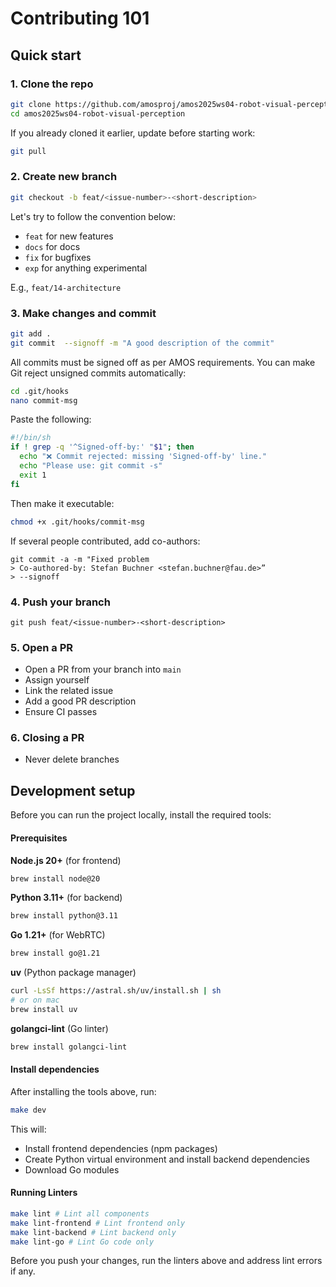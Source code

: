 # Contributing 101

## Quick start

### 1. Clone the repo

```bash
git clone https://github.com/amosproj/amos2025ws04-robot-visual-perception.git
cd amos2025ws04-robot-visual-perception
```

If you already cloned it earlier, update before starting work:

```bash
git pull
```

### 2. Create new branch

```bash
git checkout -b feat/<issue-number>-<short-description>
```
Let's try to follow the convention below:
- `feat` for new features
- `docs` for docs
- `fix` for bugfixes
- `exp` for anything experimental

E.g., `feat/14-architecture`

### 3. Make changes and commit

```bash
git add .
git commit  --signoff -m "A good description of the commit"
```
All commits must be signed off as per AMOS requirements. You can make Git reject unsigned commits automatically:

```bash
cd .git/hooks
nano commit-msg
```

Paste the following:
```bash
#!/bin/sh
if ! grep -q '^Signed-off-by:' "$1"; then
  echo "❌ Commit rejected: missing 'Signed-off-by' line."
  echo "Please use: git commit -s"
  exit 1
fi
```

Then make it executable:
```bash
chmod +x .git/hooks/commit-msg
```


If several people contributed, add co-authors:

```
git commit -a -m "Fixed problem
> Co-authored-by: Stefan Buchner <stefan.buchner@fau.de>”
> --signoff
```

### 4. Push your branch
```
git push feat/<issue-number>-<short-description>
```

### 5. Open a PR

- Open a PR from your branch into `main`
- Assign yourself
- Link the related issue
- Add a good PR description 
- Ensure CI passes


### 6. Closing a PR

- Never delete branches

## Development setup

Before you can run the project locally, install the required tools:

#### Prerequisites

**Node.js 20+** (for frontend)
```bash
brew install node@20
```

**Python 3.11+** (for backend)
```bash
brew install python@3.11
```

**Go 1.21+** (for WebRTC)
```bash
brew install go@1.21
```


**uv** (Python package manager)
```bash
curl -LsSf https://astral.sh/uv/install.sh | sh
# or on mac
brew install uv
```

**golangci-lint** (Go linter)
```bash
brew install golangci-lint
```

#### Install dependencies

After installing the tools above, run:

```bash
make dev
```

This will:
- Install frontend dependencies (npm packages)
- Create Python virtual environment and install backend dependencies
- Download Go modules

#### Running Linters

```bash
make lint # Lint all components
make lint-frontend # Lint frontend only
make lint-backend # Lint backend only
make lint-go # Lint Go code only
```

Before you push your changes, run the linters above and address lint errors if any.